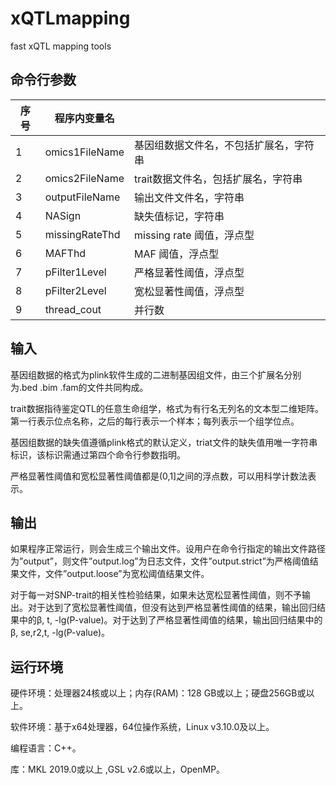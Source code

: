 # xQTLmapping
 fast xQTL mapping tools



##   命令行参数

| 序号 | 程序内变量名   |                                        |
| ---- | -------------- | -------------------------------------- |
| 1    | omics1FileName | 基因组数据文件名，不包括扩展名，字符串 |
| 2    | omics2FileName | trait数据文件名，包括扩展名，字符串    |
| 3    | outputFileName | 输出文件文件名，字符串                 |
| 4    | NASign         | 缺失值标记，字符串                     |
| 5    | missingRateThd | missing rate 阈值，浮点型              |
| 6    | MAFThd         | MAF 阈值，浮点型                       |
| 7    | pFilter1Level  | 严格显著性阈值，浮点型                 |
| 8    | pFilter2Level  | 宽松显著性阈值，浮点型                 |
| 9    | thread_cout    | 并行数                                 |

 

##   输入

基因组数据的格式为plink软件生成的二进制基因组文件，由三个扩展名分别为.bed .bim .fam的文件共同构成。

trait数据指待鉴定QTL的任意生命组学，格式为有行名无列名的文本型二维矩阵。第一行表示位点名称，之后的每行表示一个样本；每列表示一个组学位点。

基因组数据的缺失值遵循plink格式的默认定义，triat文件的缺失值用唯一字符串标识，该标识需通过第四个命令行参数指明。

严格显著性阈值和宽松显著性阈值都是(0,1]之间的浮点数，可以用科学计数法表示。

##   输出

如果程序正常运行，则会生成三个输出文件。设用户在命令行指定的输出文件路径为”output”，则文件”output.log”为日志文件，文件”output.strict”为严格阈值结果文件，文件”output.loose”为宽松阈值结果文件。

对于每一对SNP-trait的相关性检验结果，如果未达宽松显著性阈值，则不予输出。对于达到了宽松显著性阈值，但没有达到严格显著性阈值的结果，输出回归结果中的β, t, -lg(P-value)。对于达到了严格显著性阈值的结果，输出回归结果中的β, se,r2,t, -lg(P-value)。

## 运行环境

  硬件环境：处理器24核或以上；内存(RAM)：128 GB或以上；硬盘256GB或以上。

  软件环境：基于x64处理器，64位操作系统，Linux v3.10.0及以上。

编程语言：C++。

库：MKL 2019.0或以上 ,GSL v2.6或以上，OpenMP。
